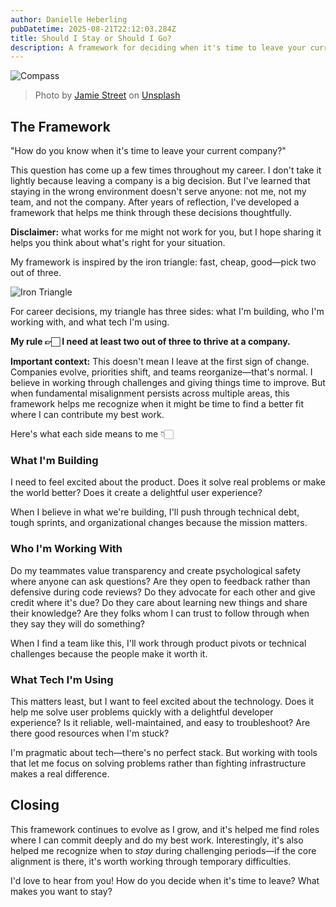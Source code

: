 ```yaml
---
author: Danielle Heberling
pubDatetime: 2025-08-21T22:12:03.284Z
title: Should I Stay or Should I Go?
description: A framework for deciding when it's time to leave your current company, based on evaluating what you're building, who you're working with, and the technology you use.
---
```


![Compass](/assets/compass-hand.jpg)

> Photo by <a href="https://unsplash.com/@jamie452?utm_source=unsplash&utm_medium=referral&utm_content=creditCopyText">Jamie Street</a> on <a href="https://unsplash.com/photos/person-holding-compass-facing-towards-green-pine-trees-_94HLr_QXo8?utm_source=unsplash&utm_medium=referral&utm_content=creditCopyText">Unsplash</a>

## The Framework

"How do you know when it's time to leave your current company?"

This question has come up a few times throughout my career. I don't take it lightly because leaving a company is a big decision. But I've learned that staying in the wrong environment doesn't serve anyone: not me, not my team, and not the company. After years of reflection, I've developed a framework that helps me think through these decisions thoughtfully.

**Disclaimer:** what works for me might not work for you, but I hope sharing it helps you think about what's right for your situation.

My framework is inspired by the iron triangle: fast, cheap, good—pick two out of three.

![Iron Triangle](/assets/iron-triangle.png)

For career decisions, my triangle has three sides: what I'm building, who I'm working with, and what tech I'm using.

**My rule 👉🏻 I need at least two out of three to thrive at a company.**

**Important context:** This doesn't mean I leave at the first sign of change. Companies evolve, priorities shift, and teams reorganize—that's normal. I believe in working through challenges and giving things time to improve. But when fundamental misalignment persists across multiple areas, this framework helps me recognize when it might be time to find a better fit where I can contribute my best work.

Here's what each side means to me 👇🏻

### What I'm Building

I need to feel excited about the product. Does it solve real problems or make the world better? Does it create a delightful user experience?

When I believe in what we're building, I'll push through technical debt, tough sprints, and organizational changes because the mission matters.

### Who I'm Working With

Do my teammates value transparency and create psychological safety where anyone can ask questions? Are they open to feedback rather than defensive during code reviews? Do they advocate for each other and give credit where it's due? Do they care about learning new things and share their knowledge? Are they folks whom I can trust to follow through when they say they will do something?

When I find a team like this, I'll work through product pivots or technical challenges because the people make it worth it.

### What Tech I'm Using

This matters least, but I want to feel excited about the technology. Does it help me solve user problems quickly with a delightful developer experience? Is it reliable, well-maintained, and easy to troubleshoot? Are there good resources when I'm stuck?

I'm pragmatic about tech—there's no perfect stack. But working with tools that let me focus on solving problems rather than fighting infrastructure makes a real difference.

## Closing

This framework continues to evolve as I grow, and it's helped me find roles where I can commit deeply and do my best work. Interestingly, it's also helped me recognize when to _stay_ during challenging periods—if the core alignment is there, it's worth working through temporary difficulties.

I'd love to hear from you! How do you decide when it's time to leave? What makes you want to stay?

&nbsp;
